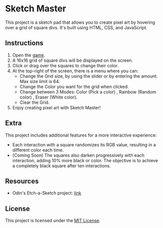 # Sketch Master

This project is a sketch pad that allows you to create pixel art by hovering over a grid of square divs. It's built using HTML, CSS, and JavaScript.

## Instructions

1. Open the [game](https://markvayson.github.io/SketchMaster/).
2. A 16x16 grid of square divs will be displayed on the screen.
3. Click or drag over the squares to change their color.
4. At the top-right of the screen, there is a menu where you can:
    + Change the Grid size, by using the slider or by entering the amount. Max size limit is 64.
    + Change the  Color you want for the grid when clicked.
    + Change between 3 Modes: Color (Pick a color) , Rainbow (Random color) , Eraser (White color).
    + Clear the Grid.
5. Enjoy creating pixel art with Sketch Master!

## Extra

This project includes additional features for a more interactive experience:

- Each interaction with a square randomizes its RGB value, resulting in a different color each time.
- (Coming Soon) The squares also darken progressively with each interaction, adding 10% more black or color. The objective is to achieve a completely black square after ten interactions.


## Resources

- Odin's Etch-a-Sketch project: [link](https://www.theodinproject.com/lessons/foundations-etch-a-sketch)


## License

This project is licensed under the [MIT License](LICENSE).